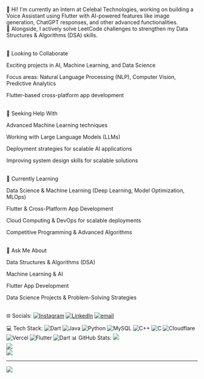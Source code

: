  👋 Hi! I'm currently an Intern at Celebal Technologies, working on building a Voice Assistant using Flutter with AI-powered features like image generation, ChatGPT responses, and other advanced functionalities.<br>
🚀 Alongside, I actively solve LeetCode challenges to strengthen my Data Structures & Algorithms (DSA) skills.<br><br>

🤝 Looking to Collaborate<br>

Exciting projects in AI, Machine Learning, and Data Science<br>
 
Focus areas: Natural Language Processing (NLP), Computer Vision, Predictive Analytics<br>

Flutter-based cross-platform app development<br><br>

🤝 Seeking Help With<br>

Advanced Machine Learning techniques<br>

Working with Large Language Models (LLMs)<br>

Deployment strategies for scalable AI applications<br>

Improving system design skills for scalable solutions<br><br>

🌱 Currently Learning<br>

Data Science & Machine Learning (Deep Learning, Model Optimization, MLOps)<br>

Flutter & Cross-Platform App Development<br>

Cloud Computing & DevOps for scalable deployments<br>

Competitive Programming & Advanced Algorithms<br><br>

💬 Ask Me About<br>

Data Structures & Algorithms (DSA)<br>

Machine Learning & AI<br>

Flutter App Development<br>

Data Science Projects & Problem-Solving Strategies<br><br>


🌐 Socials:
[![Instagram](https://img.shields.io/badge/Instagram-%23E4405F.svg?logo=Instagram&logoColor=white)](https://instagram.com/sangam.9198) [![LinkedIn](https://img.shields.io/badge/LinkedIn-%230077B5.svg?logo=linkedin&logoColor=white)](https://linkedin.com/in/www.linkedin.com/in/sangamsri) [![email](https://img.shields.io/badge/Email-D14836?logo=gmail&logoColor=white)](mailto:sangamsri555@gmail.com) 

💻 Tech Stack:
![Dart](https://img.shields.io/badge/dart-%230175C2.svg?style=for-the-badge&logo=dart&logoColor=white) ![Java](https://img.shields.io/badge/java-%23ED8B00.svg?style=for-the-badge&logo=openjdk&logoColor=white) ![Python](https://img.shields.io/badge/python-3670A0?style=for-the-badge&logo=python&logoColor=ffdd54) ![MySQL](https://img.shields.io/badge/mysql-4479A1.svg?style=for-the-badge&logo=mysql&logoColor=white) ![C++](https://img.shields.io/badge/c++-%2300599C.svg?style=for-the-badge&logo=c%2B%2B&logoColor=white) ![C](https://img.shields.io/badge/c-%2300599C.svg?style=for-the-badge&logo=c&logoColor=white) ![Cloudflare](https://img.shields.io/badge/Cloudflare-F38020?style=for-the-badge&logo=Cloudflare&logoColor=white) ![Vercel](https://img.shields.io/badge/vercel-%23000000.svg?style=for-the-badge&logo=vercel&logoColor=white) ![Flutter](https://img.shields.io/badge/Flutter-%2302569B.svg?style=for-the-badge&logo=Flutter&logoColor=white) ![Dart](https://img.shields.io/badge/dart-%230175C2.svg?style=for-the-badge&logo=dart&logoColor=white)
📊 GitHub Stats:
![](https://github-readme-stats.vercel.app/api?username=Sangam919&theme=dark&hide_border=false&include_all_commits=true&count_private=true)<br/>
![](https://github-readme-streak-stats.herokuapp.com/?user=Sangam919&theme=dark&hide_border=false)<br/>
![](https://github-readme-stats.vercel.app/api/top-langs/?username=Sangam919&theme=dark&hide_border=false&include_all_commits=true&count_private=true&layout=compact)

---
[![](https://visitcount.itsvg.in/api?id=Sangam919&icon=0&color=0)](https://visitcount.itsvg.in)

<!-- Proudly created with GPRM ( https://gprm.itsvg.in ) -->
